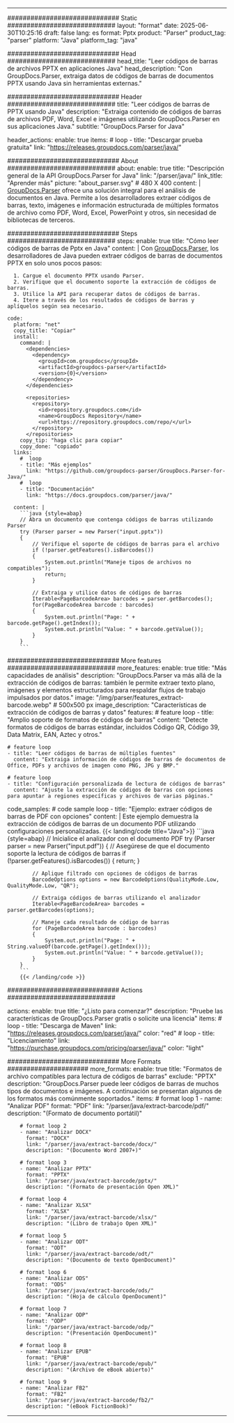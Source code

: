 


---
############################# Static ############################
layout: "format"
date:  2025-06-30T10:25:16
draft: false
lang: es
format: Pptx
product: "Parser"
product_tag: "parser"
platform: "Java"
platform_tag: "java"

############################# Head ############################
head_title: "Leer códigos de barras de archivos PPTX en aplicaciones Java"
head_description: "Con GroupDocs.Parser, extraiga datos de códigos de barras de documentos PPTX usando Java sin herramientas externas."

############################# Header ############################
title: "Leer códigos de barras de PPTX usando Java" 
description: "Extraiga contenido de códigos de barras de archivos PDF, Word, Excel e imágenes utilizando GroupDocs.Parser en sus aplicaciones Java."
subtitle: "GroupDocs.Parser for Java" 

header_actions:
  enable: true
  items:
    #  loop
    - title: "Descargar prueba gratuita"
      link: "https://releases.groupdocs.com/parser/java/"
      
############################# About ############################
about:
    enable: true
    title: "Descripción general de la API GroupDocs.Parser for Java"
    link: "/parser/java/"
    link_title: "Aprender más"
    picture: "about_parser.svg" # 480 X 400
    content: |
       [GroupDocs.Parser](/parser/java/) ofrece una solución integral para el análisis de documentos en Java. Permite a los desarrolladores extraer códigos de barras, texto, imágenes e información estructurada de múltiples formatos de archivo como PDF, Word, Excel, PowerPoint y otros, sin necesidad de bibliotecas de terceros.

############################# Steps ############################
steps:
    enable: true
    title: "Cómo leer códigos de barras de Pptx en Java"
    content: |
      Con [GroupDocs.Parser](/parser/java/), los desarrolladores de Java pueden extraer códigos de barras de documentos PPTX en solo unos pocos pasos:
      
      1. Cargue el documento PPTX usando Parser.
      2. Verifique que el documento soporte la extracción de códigos de barras.
      3. Utilice la API para recuperar datos de códigos de barras.
      4. Itere a través de los resultados de códigos de barras y aplíquelos según sea necesario.
   
    code:
      platform: "net"
      copy_title: "Copiar"
      install:
        command: |
          <dependencies>
            <dependency>
              <groupId>com.groupdocs</groupId>
              <artifactId>groupdocs-parser</artifactId>
              <version>{0}</version>
            </dependency>
          </dependencies>

          <repositories>
            <repository>
              <id>repository.groupdocs.com</id>
              <name>GroupDocs Repository</name>
              <url>https://repository.groupdocs.com/repo/</url>
            </repository>
          </repositories>
        copy_tip: "haga clic para copiar"
        copy_done: "copiado"
      links:
        #  loop
        - title: "Más ejemplos"
          link: "https://github.com/groupdocs-parser/GroupDocs.Parser-for-Java/"
        #  loop
        - title: "Documentación"
          link: "https://docs.groupdocs.com/parser/java/"
          
      content: |
        ```java {style=abap}
        // Abra un documento que contenga códigos de barras utilizando Parser
        try (Parser parser = new Parser("input.pptx"))
        {
            // Verifique el soporte de códigos de barras para el archivo
            if (!parser.getFeatures().isBarcodes())
            {
                System.out.println("Maneje tipos de archivos no compatibles");
                return;
            }

            // Extraiga y utilice datos de códigos de barras
            Iterable<PageBarcodeArea> barcodes = parser.getBarcodes();
            for(PageBarcodeArea barcode : barcodes)
            {
                System.out.println("Page: " + barcode.getPage().getIndex());
                System.out.println("Value: " + barcode.getValue());
            }
        }
        ```            

############################# More features ############################
more_features:
  enable: true
  title: "Más capacidades de análisis"
  description: "GroupDocs.Parser va más allá de la extracción de códigos de barras: también le permite extraer texto plano, imágenes y elementos estructurados para respaldar flujos de trabajo impulsados por datos."
  image: "/img/parser/features_extract-barcode.webp" # 500x500 px
  image_description: "Características de extracción de códigos de barras y datos"
  features:
    # feature loop
    - title: "Amplio soporte de formatos de códigos de barras"
      content: "Detecte formatos de códigos de barras estándar, incluidos Código QR, Código 39, Data Matrix, EAN, Aztec y otros."

    # feature loop
    - title: "Leer códigos de barras de múltiples fuentes"
      content: "Extraiga información de códigos de barras de documentos de Office, PDFs y archivos de imagen como PNG, JPG y BMP."

    # feature loop
    - title: "Configuración personalizada de lectura de códigos de barras"
      content: "Ajuste la extracción de códigos de barras con opciones para apuntar a regiones específicas y archivos de varias páginas."
      
  code_samples:
    # code sample loop
    - title: "Ejemplo: extraer códigos de barras de PDF con opciones"
      content: |
        Este ejemplo demuestra la extracción de códigos de barras de un documento PDF utilizando configuraciones personalizadas.
        {{< landing/code title="Java">}}
        ```java {style=abap}
        //  Inicialice el analizador con el documento PDF
        try (Parser parser = new Parser("input.pdf"))
        {
            // Asegúrese de que el documento soporte la lectura de códigos de barras
            if (!parser.getFeatures().isBarcodes())
            {
                return;
            }

            // Aplique filtrado con opciones de códigos de barras
            BarcodeOptions options = new BarcodeOptions(QualityMode.Low, QualityMode.Low, "QR");

            // Extraiga códigos de barras utilizando el analizador
            Iterable<PageBarcodeArea> barcodes = parser.getBarcodes(options);

            // Maneje cada resultado de código de barras
            for (PageBarcodeArea barcode : barcodes)
            {
                System.out.println("Page: " + String.valueOf(barcode.getPage().getIndex()));
                System.out.println("Value: " + barcode.getValue());
            }
        }
        ```
        {{< /landing/code >}}


############################# Actions ############################

actions:
  enable: true
  title: "¿Listo para comenzar?"
  description: "Pruebe las características de GroupDocs.Parser gratis o solicite una licencia"
  items:
    #  loop
    - title: "Descarga de Maven"
      link: "https://releases.groupdocs.com/parser/java/"
      color: "red"
        #  loop
    - title: "Licenciamiento"
      link: "https://purchase.groupdocs.com/pricing/parser/java/"
      color: "light"


############################# More Formats #####################
more_formats:
    enable: true
    title: "Formatos de archivo compatibles para lectura de códigos de barras"
    exclude: "PPTX"
    description: "GroupDocs.Parser puede leer códigos de barras de muchos tipos de documentos e imágenes. A continuación se presentan algunos de los formatos más comúnmente soportados."
    items: 
        # format loop 1
        - name: "Analizar PDF"
          format: "PDF"
          link: "/parser/java/extract-barcode/pdf/"
          description: "(Formato de documento portátil)"
          
        # format loop 2
        - name: "Analizar DOCX"
          format: "DOCX"
          link: "/parser/java/extract-barcode/docx/"
          description: "(Documento Word 2007+)"
          
        # format loop 3
        - name: "Analizar PPTX"
          format: "PPTX"
          link: "/parser/java/extract-barcode/pptx/"
          description: "(Formato de presentación Open XML)"
          
        # format loop 4
        - name: "Analizar XLSX"
          format: "XLSX"
          link: "/parser/java/extract-barcode/xlsx/"
          description: "(Libro de trabajo Open XML)"
          
        # format loop 5
        - name: "Analizar ODT"
          format: "ODT"
          link: "/parser/java/extract-barcode/odt/"
          description: "(Documento de texto OpenDocument)"
          
        # format loop 6
        - name: "Analizar ODS"
          format: "ODS"
          link: "/parser/java/extract-barcode/ods/"
          description: "(Hoja de cálculo OpenDocument)"
          
        # format loop 7
        - name: "Analizar ODP"
          format: "ODP"
          link: "/parser/java/extract-barcode/odp/"
          description: "(Presentación OpenDocument)"
          
        # format loop 8
        - name: "Analizar EPUB"
          format: "EPUB"
          link: "/parser/java/extract-barcode/epub/"
          description: "(Archivo de eBook abierto)"
          
        # format loop 9
        - name: "Analizar FB2"
          format: "FB2"
          link: "/parser/java/extract-barcode/fb2/"
          description: "(eBook FictionBook)"
         
          

---